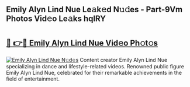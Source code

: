 ## Emily Alyn Lind Nue Le𝚊k𝚎d N𝚞𝚍es - Part-9Vm Photos Vid𝚎o Le𝚊ks hqlRY

# <h2><a href="http://fbases.evod.top/?m=Emily+Alyn+Lind+Nue">🔗 👉🔴 Emily Alyn Lind Nue Vid𝚎o Ph𝚘t𝚘s</a></h2>

[![Emily Alyn Lind Nue N𝚞d𝚎s](https://i.imgur.com/8V9OHl7.gif)](http://fbases.evod.top/?m=Emily+Alyn+Lind+Nue)
Content creator Emily Alyn Lind Nue specializing in dance and lifestyle-related videos. Renowned public figure Emily Alyn Lind Nue, celebrated for their remarkable achievements in the field of entertainment. 
